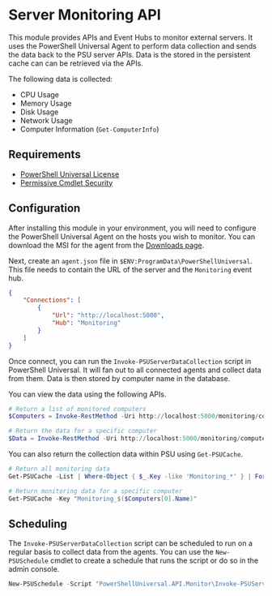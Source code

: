 # Server Monitoring API

This module provides APIs and Event Hubs to monitor external servers. It uses the PowerShell Universal Agent to perform data collection and sends the data back to the PSU server APIs. Data is the stored in the persistent cache can can be retrieved via the APIs.

The following data is collected: 

- CPU Usage
- Memory Usage
- Disk Usage
- Network Usage
- Computer Information (`Get-ComputerInfo`)

## Requirements 

- [PowerShell Universal License](https://powershelluniversal.com/pricing)
- [Permissive Cmdlet Security](https://docs.powershelluniversal.com/config/module#integrated-mode)

## Configuration

After installing this module in your environment, you will need to configure the PowerShell Universal Agent on the hosts you wish to monitor. You can download the MSI for the agent from the [Downloads page](https://powershelluniversal.com/downloads).

Next, create an `agent.json` file in `$ENV:ProgramData\PowerShellUniversal`. This file needs to contain the URL of the server and the `Monitoring` event hub. 

```json
{
    "Connections": [
        {
            "Url": "http://localhost:5000",
            "Hub": "Monitoring"
        }
    ]
}
```

Once connect, you can run the `Invoke-PSUServerDataCollection` script in PowerShell Universal. It will fan out to all connected agents and collect data from them. Data is then stored by computer name in the database. 

You can view the data using the following APIs.

```powershell
# Return a list of monitored computers
$Computers = Invoke-RestMethod -Uri http://localhost:5000/monitoring/computer

# Return the data for a specific computer
$Data = Invoke-RestMethod -Uri http://localhost:5000/monitoring/computer/$($Computers[0].Name)
```

You can also return the collection data within PSU using `Get-PSUCache`.

```powershell
# Return all monitoring data
Get-PSUCache -List | Where-Object { $_.Key -like 'Monitoring_*' } | ForEach-Object { Get-PSUCache -Key $_.Key }

# Return monitoring data for a specific computer
Get-PSUCache -Key "Monitoring_$($Computers[0].Name)"
```

## Scheduling 

The `Invoke-PSUServerDataCollection` script can be scheduled to run on a regular basis to collect data from the agents. You can use the `New-PSUSchedule` cmdlet to create a schedule that runs the script or do so in the admin console. 

```powershell
New-PSUSchedule -Script "PowerShellUniversal.API.Monitor\Invoke-PSUServerDataCollection" -Cron '0 0 * * *'
```